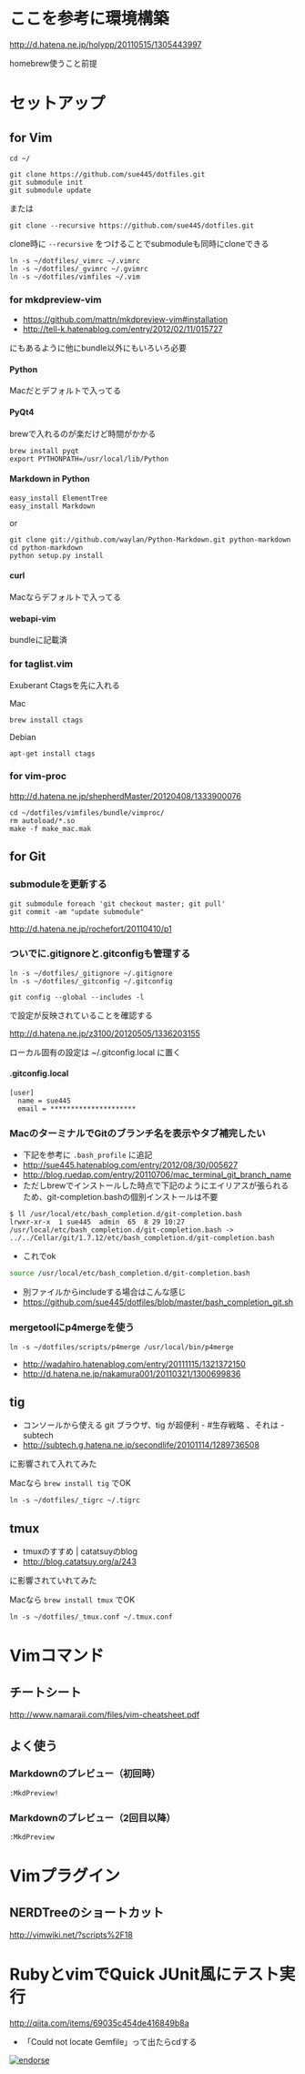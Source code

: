 # ここを参考に環境構築
http://d.hatena.ne.jp/holypp/20110515/1305443997

homebrew使うこと前提

# セットアップ
## for Vim
    cd ~/

    git clone https://github.com/sue445/dotfiles.git
    git submodule init
    git submodule update

または

    git clone --recursive https://github.com/sue445/dotfiles.git

clone時に `--recursive` をつけることでsubmoduleも同時にcloneできる

    ln -s ~/dotfiles/_vimrc ~/.vimrc
    ln -s ~/dotfiles/_gvimrc ~/.gvimrc
    ln -s ~/dotfiles/vimfiles ~/.vim

### for mkdpreview-vim
* https://github.com/mattn/mkdpreview-vim#installation
* http://tell-k.hatenablog.com/entry/2012/02/11/015727

にもあるように他にbundle以外にもいろいろ必要

#### Python
Macだとデフォルトで入ってる

#### PyQt4
brewで入れるのが楽だけど時間がかかる

    brew install pyqt
    export PYTHONPATH=/usr/local/lib/Python

#### Markdown in Python
    easy_install ElementTree
    easy_install Markdown

or

    git clone git://github.com/waylan/Python-Markdown.git python-markdown
    cd python-markdown
    python setup.py install

#### curl
Macならデフォルトで入ってる

#### webapi-vim
bundleに記載済


### for taglist.vim
Exuberant Ctagsを先に入れる

Mac

    brew install ctags

Debian

    apt-get install ctags

### for vim-proc
http://d.hatena.ne.jp/shepherdMaster/20120408/1333900076

    cd ~/dotfiles/vimfiles/bundle/vimproc/
    rm autoload/*.so
    make -f make_mac.mak

## for Git
### submoduleを更新する
    git submodule foreach 'git checkout master; git pull'
    git commit -am "update submodule"
http://d.hatena.ne.jp/rochefort/20110410/p1

### ついでに.gitignoreと.gitconfigも管理する
    ln -s ~/dotfiles/_gitignore ~/.gitignore
    ln -s ~/dotfiles/_gitconfig ~/.gitconfig

    git config --global --includes -l

で設定が反映されていることを確認する

http://d.hatena.ne.jp/z3100/20120505/1336203155

ローカル固有の設定は ~/.gitconfig.local に置く

#### .gitconfig.local
    [user]
      name = sue445
      email = *********************

### MacのターミナルでGitのブランチ名を表示やタブ補完したい
* 下記を参考に `.bash_profile` に追記
 * http://sue445.hatenablog.com/entry/2012/08/30/005627
 * http://blog.ruedap.com/entry/20110706/mac_terminal_git_branch_name
* ただしbrewでインストールした時点で下記のようにエイリアスが張られるため、git-completion.bashの個別インストールは不要
```
$ ll /usr/local/etc/bash_completion.d/git-completion.bash
lrwxr-xr-x  1 sue445  admin  65  8 29 10:27 /usr/local/etc/bash_completion.d/git-completion.bash -> ../../Cellar/git/1.7.12/etc/bash_completion.d/git-completion.bash
```
 * これでok
``` bash
source /usr/local/etc/bash_completion.d/git-completion.bash
```
* 別ファイルからincludeする場合はこんな感じ
 * https://github.com/sue445/dotfiles/blob/master/bash_completion_git.sh

### mergetoolにp4mergeを使う
    ln -s ~/dotfiles/scripts/p4merge /usr/local/bin/p4merge

* http://wadahiro.hatenablog.com/entry/20111115/1321372150
* http://d.hatena.ne.jp/nakamura001/20110321/1300699836

## tig
* コンソールから使える git ブラウザ、tig が超便利 - #生存戦略 、それは - subtech
 * http://subtech.g.hatena.ne.jp/secondlife/20101114/1289736508

に影響されて入れてみた

Macなら `brew install tig` でOK

    ln -s ~/dotfiles/_tigrc ~/.tigrc

## tmux
* tmuxのすすめ | catatsuyのblog
 * http://blog.catatsuy.org/a/243

に影響されていれてみた

Macなら `brew install tmux` でOK

    ln -s ~/dotfiles/_tmux.conf ~/.tmux.conf

# Vimコマンド
## チートシート
http://www.namaraii.com/files/vim-cheatsheet.pdf

## よく使う
### Markdownのプレビュー（初回時）
    :MkdPreview!

### Markdownのプレビュー（2回目以降）
    :MkdPreview

# Vimプラグイン
## NERDTreeのショートカット
http://vimwiki.net/?scripts%2F18

# RubyとvimでQuick JUnit風にテスト実行
http://qiita.com/items/69035c454de416849b8a

* 「Could not locate Gemfile」って出たらcdする

[![endorse](http://api.coderwall.com/sue445/endorsecount.png)](http://coderwall.com/sue445)





